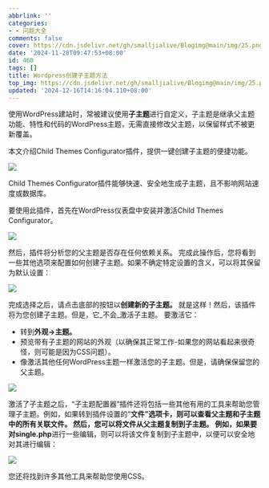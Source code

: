 ```yaml
---
abbrlink: ''
categories:
- - 问题大全
comments: false
cover: https://cdn.jsdelivr.net/gh/smalljialive/Blogimg@main/img/25.png
date: '2024-11-28T09:47:53+08:00'
id: 460
tags: []
title: Wordpress创建子主题方法
top_img: https://cdn.jsdelivr.net/gh/smalljialive/Blogimg@main/img/25.png
updated: '2024-12-16T14:16:04.110+08:00'
---
```

使用WordPress建站时，常被建议使用**子主题**进行自定义，子主题是继承父主题功能、特性和代码的WordPress主题，无需直接修改父主题，以保留样式不被更新覆盖。

本文介绍Child Themes Configurator插件，提供一键创建子主题的便捷功能。

![](https://cdn.jsdelivr.net/gh/smalljialive/Blogimg@main/img/24.png)

Child Themes Configurator插件能够快速、安全地生成子主题，且不影响网站速度或数据库。

要使用此插件，首先在WordPress仪表盘中安装并激活Child Themes Configurator。

![](https://cdn.jsdelivr.net/gh/smalljialive/Blogimg@main/img/25.png)

然后，插件将分析您的父主题是否存在任何依赖关系。 完成此操作后，您将看到一些其他选项来配置如何创建子主题。如果不确定特定设置的含义，可以将其保留为默认设置：

![](https://www.wpdaxue.com/img/2020/10/create-wordpress-child-theme-2-configure-child-theme.jpg)

完成选择之后，请点击底部的按钮以**创建****新的子主题****。** 就是这样！然后，该插件将为您创建子主题。但是，它_不会_激活子主题。 要激活它：

* 转到**外观→主题。**
* 预览带有子主题的网站的外观（以确保其正常工作-如果您的网站看起来很奇怪，则可能是因为CSS问题）。
* 像激活其他任何WordPress主题一样激活您的子主题。但是，请确保保留您的父主题。

![](https://www.wpdaxue.com/img/2020/10/create-wordpress-child-theme-3-activate-child-theme.jpg)

激活了子主题之后，“子主题配置器”插件还将包括一些其他有用的工具来帮助您管理子主题。例如，如果转到插件设置的“**文件”**选项卡，则可以查看父主题和子主题中的所有关联文件。 然后，您可以将文件从父主题复制到子主题。 例如，如果要对**single.php**进行一些编辑，则可以将该文件复制到子主题中，以便可以安全地对其进行编辑：

![](https://www.wpdaxue.com/img/2020/10/create-wordpress-child-theme-4-other-tools.jpg)

您还将找到许多其他工具来帮助您使用CSS。
